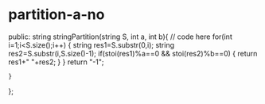 # partition-a-no
public:
    string stringPartition(string S, int a, int b){
        // code here 
         for(int i=1;i<S.size();i++)
         {
           string res1=S.substr(0,i);
           string res2=S.substr(i,S.size()-1);
           if(stoi(res1)%a==0 && stoi(res2)%b==0)
           {
               return res1+" "+res2;
           }
         }
         return "-1";
         
    }
};
